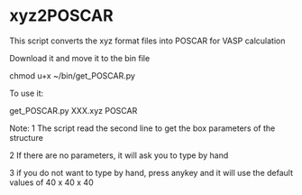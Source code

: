 # xyz2POSCAR
This script converts the xyz format files into POSCAR for VASP calculation

Download it and move it to the bin file 

chmod u+x ~/bin/get_POSCAR.py

To use it: 

get_POSCAR.py XXX.xyz POSCAR 

Note: 
1 The script read the second line to get the box parameters of the structure

2 If there are no parameters, it will ask you to type by hand 

3 if you do not want to type by hand, press anykey and it will use the default values of 40 x 40 x 40


